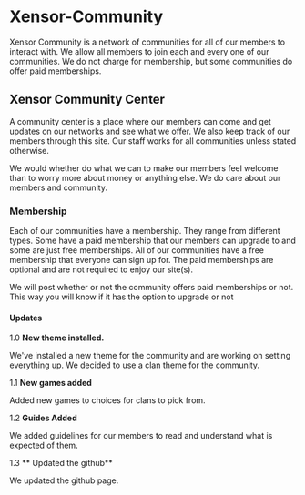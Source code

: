 # Xensor-Community
Xensor Community is a network of communities for all of our members to interact with. We allow all members to join each and every one of our communities. We do not charge for membership, but some communities do offer paid memberships.

## Xensor Community Center

A community center is a place where our members can come and get updates on our networks and see what we offer. We also keep track of our members through this site. Our staff works for all communities unless stated otherwise.

We would whether do what we can to make our members feel welcome than to worry more about money or anything else. We do care about our members and community.

### Membership

Each of our communities have a membership. They range from different types. Some have a paid membership that our members can upgrade to and some are just free memberships. All of our communities have a free membership that everyone can sign up for. The paid memberships are optional and are not required to enjoy our site(s).

We will post whether or not the community offers paid memberships or not. This way you will know if it has the option to upgrade or not

#### Updates

1.0 **New theme installed.**

We've installed a new theme for the community and are working on setting everything up. We decided to use a clan theme for the community.

1.1 **New games added**

Added new games to choices for clans to pick from.

1.2 **Guides Added**

We added guidelines for our members to read and understand what is expected of them.

1.3 ** Updated the github**

We updated the github page.